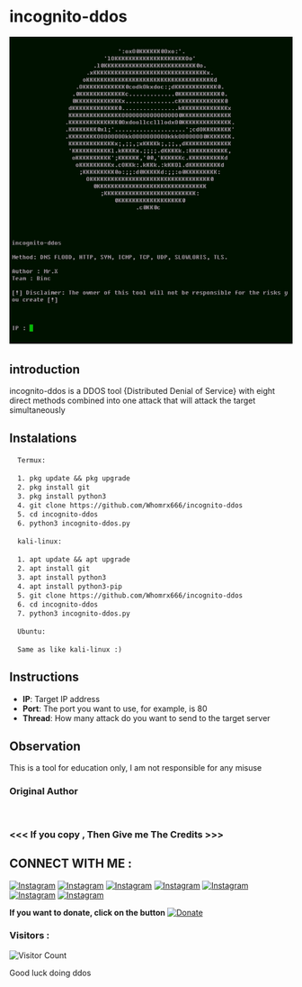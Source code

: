 # incognito-ddos
![incognito-ddos preview](incognito-ddos.jpg)

## introduction
incognito-ddos is a DDOS tool {Distributed Denial of Service} with eight direct methods combined into one attack that will attack the target simultaneously

## Instalations
```
  Termux:

  1. pkg update && pkg upgrade
  2. pkg install git
  3. pkg install python3
  4. git clone https://github.com/Whomrx666/incognito-ddos
  5. cd incognito-ddos
  6. python3 incognito-ddos.py

  kali-linux:

  1. apt update && apt upgrade
  2. apt install git
  3. apt install python3
  4. apt install python3-pip
  5. git clone https://github.com/Whomrx666/incognito-ddos
  6. cd incognito-ddos
  7. python3 incognito-ddos.py

  Ubuntu:

  Same as like kali-linux :)
```
## Instructions
- **IP**: Target IP address
- **Port**: The port you want to use, for example, is 80
- **Thread**: How many attack do you want to send to the target server

## Observation
This is a tool for education only, I am not responsible for any misuse
### Original Author
<a href="https://github.com/Whomrx666"><img src="https://img.shields.io/badge/Original-Author-brightgreen.svg" alt=""/></a>

### <<< If you copy , Then Give me The Credits >>>

## CONNECT WITH ME :

[![Instagram](https://img.shields.io/badge/WEBSITE-VISIT-yellow?style=for-the-badge&logo=blogger)](https://whomrxhackers.blogspot.com/)
[![Instagram](https://img.shields.io/badge/TWITTER-FOLLOW-red?style=for-the-badge&logo=x)](https://twitter.com/whomrx666)
[![Instagram](https://img.shields.io/badge/YOUTUBE-SUBSCRIBE-red?style=for-the-badge&logo=youtube)](https://youtube.com/@whomrx666)
[![Instagram](https://img.shields.io/badge/FACEBOOK-LIKE-red?style=for-the-badge&logo=facebook)](https://facebook.com/https://www.facebook.com/whomrx.666)
[![Instagram](https://img.shields.io/badge/TELEGRAM-CONNECT-red?style=for-the-badge&logo=telegram)](https://t.me/@Whomr_X)
[![Instagram](https://img.shields.io/badge/WHATSAPP-CONTACT-red?style=for-the-badge&logo=whatsapp)](https://wa.me/6287855190571)
[![Instagram](https://img.shields.io/badge/TIKTOK-FOLLOW-red?style=for-the-badge&logo=tiktok)](https://www.tiktok.com/@whomr.x)

**If you want to donate, click on the button**
<a href="https://saweria.co/whomrx"><img title="Donate" src="https://img.shields.io/badge/Donate-Trackip-yellow?style=for-the-badge&logo=github"></a>

### Visitors :
![Visitor Count](https://profile-counter.glitch.me/Whomrx666/count.svg)

Good luck doing ddos
